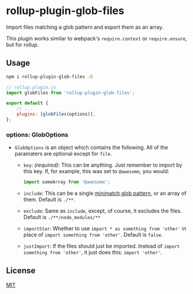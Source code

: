 # rollup-plugin-glob-files

Import files matching a glob pattern and export them as an array.

This plugin works similar to webpack's `require.context` or `require.ensure`, but for rollup.

## Usage

```sh
npm i rollup-plugin-glob-files -D
```

```js
// rollup.plugin.js
import globFiles from 'rollup-plugin-glob-files';

export default {
	// ...
	plugins: [globFiles(options)],
};
```

### options: GlobOptions

-   `GlobOptions` is an object which contains the following. All of the paramaters are optional except for `file`.

    -   `key`: _(required)_: This can be anything. Just remember to import by this key. If, for example, this was set to `@awesome`, you would:

        ```ts
        import someArray from '@awesome';
        ```

    -   `include`: This can be a single [minimatch glob pattern](https://github.com/isaacs/minimatch#minimatch), or an array of them. Default is `./**`.

    -   `exclude`: Same as `include`, except, of course, it excludes the files. Default is `./**/node_modules/**`

    -   `importStar`: Whether to use `import * as something from 'other'` in place of `import something from 'other'`. Default is `false`.

    -   `justImport`: If the files should just be imported. Instead of `import something from 'other'`, it just does this: `import 'other'`.

## License

[MIT](/LICENSE)
